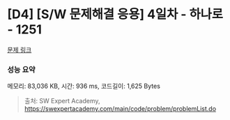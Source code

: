 # [D4] [S/W 문제해결 응용] 4일차 - 하나로 - 1251 

[문제 링크](https://swexpertacademy.com/main/code/problem/problemDetail.do?contestProbId=AV15StKqAQkCFAYD) 

### 성능 요약

메모리: 83,036 KB, 시간: 936 ms, 코드길이: 1,625 Bytes



> 출처: SW Expert Academy, https://swexpertacademy.com/main/code/problem/problemList.do